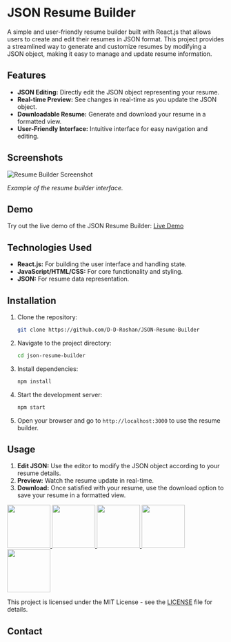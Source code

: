 
# JSON Resume Builder

A simple and user-friendly resume builder built with React.js that allows users to create and edit their resumes in JSON format. This project provides a streamlined way to generate and customize resumes by modifying a JSON object, making it easy to manage and update resume information.

## Features

- **JSON Editing:** Directly edit the JSON object representing your resume.
- **Real-time Preview:** See changes in real-time as you update the JSON object.
- **Downloadable Resume:** Generate and download your resume in a formatted view.
- **User-Friendly Interface:** Intuitive interface for easy navigation and editing.

## Screenshots

![Resume Builder Screenshot](link-to-your-screenshot.png)

*Example of the resume builder interface.*

## Demo

Try out the live demo of the JSON Resume Builder: [Live Demo](https://json-resume-builder.netlify.app/)

## Technologies Used

- **React.js:** For building the user interface and handling state.
- **JavaScript/HTML/CSS:** For core functionality and styling.
- **JSON:** For resume data representation.

## Installation

1. Clone the repository:
   ```bash
   git clone https://github.com/D-D-Roshan/JSON-Resume-Builder
   ```

2. Navigate to the project directory:
   ```bash
   cd json-resume-builder
   ```

3. Install dependencies:
   ```bash
   npm install
   ```

4. Start the development server:
   ```bash
   npm start
   ```

5. Open your browser and go to `http://localhost:3000` to use the resume builder.

## Usage

1. **Edit JSON:** Use the editor to modify the JSON object according to your resume details.
2. **Preview:** Watch the resume update in real-time.
3. **Download:** Once satisfied with your resume, use the download option to save your resume in a formatted view.

<div>
<a href="https://www.facebook.com/roshan.d.942145">
<img width="100" height="100" src="https://user-images.githubusercontent.com/74038190/235294010-ec412ef5-e3da-4efa-b1d4-0ab4d4638755.gif" target="_blank"/>
</a> 
<a href="https://discord.com/invite/M8he9HxQ">
<img width="100" height="100" src="https://user-images.githubusercontent.com/74038190/235294015-47144047-25ab-417c-af1b-6746820a20ff.gif" target="_blank"/>
</a> 
<a href="https://www.linkedin.com/in/d-d-roshan">
<img width="100" height="100" src="https://user-images.githubusercontent.com/74038190/235294012-0a55e343-37ad-4b0f-924f-c8431d9d2483.gif" target="_blank"/>
</a>  
<a href="https://www.instagram.com/d_roshan_official">
<img width="100" height="100" src="https://user-images.githubusercontent.com/74038190/235294013-a33e5c43-a01c-43f6-b44d-a406d8b4ab75.gif" target="_blank"/>
</a>  
<a href="https://github.com/D-D-Roshan/D-D-Roshan">
<img width="100" height="100" src="https://img.icons8.com/?size=100&id=akG4VRhAoSii&format=png&color=000000" target="_blank"/>
</a> 
</div>

This project is licensed under the MIT License - see the [LICENSE](LICENSE) file for details.

## Contact
